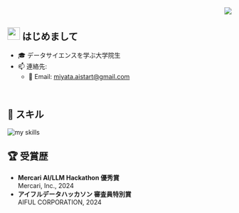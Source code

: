 <div align="right">
  <img src="https://komarev.com/ghpvc/?username=miyata-daisuke" />
</div>

<!-- プロフィール概要 -->
## <img src="https://media.giphy.com/media/hvRJCLFzcasrR4ia7z/giphy.gif" width="28"> はじめまして

- 🎓 データサイエンスを学ぶ大学院生
- 📫 連絡先: 
  - 📧 Email: miyata.aistart@gmail.com
  
<br>

<!-- 技術スタック -->
## 🌱 スキル
<!-- データサイエンス/AI関連の技術スタックを強調 -->
<img alt="my skills" src="https://skillicons.dev/icons?theme=dark&perline=8&i=python,tensorflow,pytorch,docker,git,vscode,mysql,gcp,linux,bash,html,css,js" />
<br>

<!-- 受賞歴 -->
## 🏆 受賞歴
- **Mercari AI/LLM Hackathon 優秀賞**  
  Mercari, Inc., 2024
- **アイフルデータハッカソン 審査員特別賞**  
  AIFUL CORPORATION, 2024
